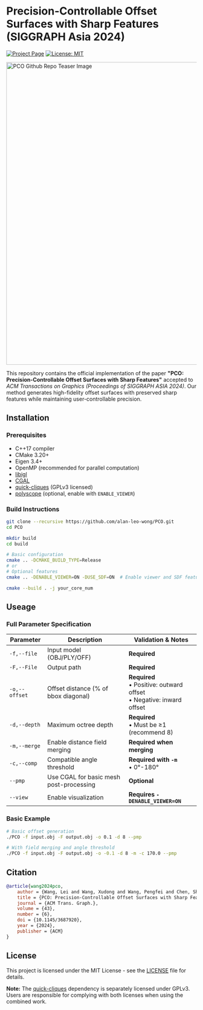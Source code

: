 
# Precision-Controllable Offset Surfaces with Sharp Features (SIGGRAPH Asia 2024)

[![Project Page](https://img.shields.io/badge/Project-Page-blue?style=flat&logo=google-chrome&logoColor=white)](https://alan-leo-wong.github.io/SIGASIA24-PCO-ProjectPage/)
[![License: MIT](https://img.shields.io/badge/License-MIT-yellow.svg)](https://opensource.org/licenses/MIT)

<img src="https://raw.githubusercontent.com/Alan-Leo-Wong/SIGASIA24-PCO-ProjectPage/main/src/assets/gallery.png" width="800" alt="PCO Github Repo Teaser Image">

This repository contains the official implementation of the paper **"PCO: Precision-Controllable Offset Surfaces with Sharp Features"** accepted to _ACM Transactions on Graphics (Proceedings of SIGGRAPH ASIA 2024)_. Our method generates high-fidelity offset surfaces with preserved sharp features while maintaining user-controllable precision.

## Installation

### Prerequisites
- C++17 compiler
- CMake 3.20+
- Eigen 3.4+
- OpenMP (recommended for parallel computation)
- [libigl](https://github.com/libigl/libigl)
- [CGAL](https://github.com/CGAL/cgal)
- [quick-cliques](https://github.com/darrenstrash/quick-cliques) (GPLv3 licensed)
- [polyscope](https://github.com/nmwsharp/polyscope) (optional, enable with `ENABLE_VIEWER`)

### Build Instructions
```bash
git clone --recursive https://github.com/alan-leo-wong/PCO.git
cd PCO

mkdir build
cd build

# Basic configuration
cmake .. -DCMAKE_BUILD_TYPE=Release
# or
# Optional features
cmake .. -DENABLE_VIEWER=ON -DUSE_SDF=ON  # Enable viewer and SDF features

cmake --build . -j your_core_num
```

## Useage

### Full Parameter Specification
| Parameter     | Description                             | Validation & Notes                                                      |
|---------------|-----------------------------------------|-------------------------------------------------------------------------|
| `-f,--file`   | Input model (OBJ/PLY/OFF)               | **Required**                                                            |
| `-F,--File`   | Output path                             | **Required**                                                            |
| `-o,--offset` | Offset distance (% of bbox diagonal)    | **Required**<br>• Positive: outward offset<br>• Negative: inward offset |
| `-d,--depth`  | Maximum octree depth                    | **Required**<br>• Must be ≥1 (recommend 8)                              |
| `-m,--merge`  | Enable distance field merging           | **Required when merging**                                               |
| `-c,--comp`   | Compatible angle threshold              | **Required with `-m`**<br>• 0°-180°                                     |
| `--pmp`       | Use CGAL for basic mesh post-processing | **Optional**                                                            |
| `--view`      | Enable visualization                    | **Requires `-DENABLE_VIEWER=ON`**                                           |


### Basic Example
```bash
# Basic offset generation
./PCO -f input.obj -F output.obj -o 0.1 -d 8 --pmp

# With field merging and angle threshold
./PCO -f input.obj -F output.obj -o -0.1 -d 8 -m -c 170.0 --pmp
```

## Citation
```bibtex
@article{wang2024pco,
    author = {Wang, Lei and Wang, Xudong and Wang, Pengfei and Chen, Shuangmin and Xin, Shiqing and Guo, Jiong and Wang, Wenping and Tu, Chenghe},
    title = {PCO: Precision-Controllable Offset Surfaces with Sharp Features},
    journal = {ACM Trans. Graph.},
    volume = {43},
    number = {6},
    doi = {10.1145/3687920},
    year = {2024},
    publisher = {ACM}
}
```

## License
This project is licensed under the MIT License - see the [LICENSE](LICENSE) file for details.

**Note:** The [quick-cliques](https://github.com/darrenstrash/quick-cliques) dependency is separately licensed under GPLv3. Users are responsible for complying with both licenses when using the combined work.